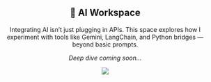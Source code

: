 <h2 align="center">🤖 AI Workspace</h2>

<p align="center">
Integrating AI isn’t just plugging in APIs. This space explores how I experiment with tools like Gemini, LangChain, and Python bridges — beyond basic prompts.
</p>

<p align="center"><i>Deep dive coming soon...</i></p>

<p align="center">
  <a href="https://github.com/Krishna-Vineet"><img src="https://img.shields.io/badge/Back_to_Profile-000000?style=for-the-badge&logo=github&logoColor=white"/></a>
</p>
